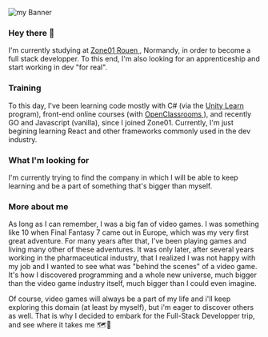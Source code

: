 ![my Banner](https://github.com/0bIivi0n/0bIivi0n/assets/55022186/41b52f66-760b-48cf-9962-4e84c57829f6)


### Hey there 👋
I'm currently studying at <a href="https://zone01normandie.org/">Zone01 Rouen </a>, Normandy, in order to become a full stack developper.
To this end, I'm also looking for an apprenticeship and start working in dev "for real". 

### Training
To this day, I've been learning code mostly with C# (via the <a href="https://learn.unity.com/">Unity Learn </a> program), front-end online courses (with <a href="https://openclassrooms.com/">OpenClassrooms </a>), 
and recently GO and Javascript (vanilla), since I joined Zone01. Currently, I'm just begining learning React and other frameworks 
commonly used in the dev industry. 

### What I'm looking for
I'm currently trying to find the company in which I will be able to keep learning and be a part of something that's bigger than myself.

### More about me
As long as I can remember, I was a big fan of video games. I was something like 10 when Final Fantasy 7 came out in Europe, which was my very first great adventure.
For many years after that, I've been playing games and living many other of these adventures. It was only later, after several years working in the pharmaceutical industry,
that I realized I was not happy with my job and I wanted to see what was "behind the scenes" of a video game. It's how I discovered programming and a whole new universe,
much bigger than the video game industry itself, much bigger than I could even imagine. 

Of course, video games will always be a part of my life and i'll keep exploring this domain (at least by myself), but i'm eager to discover others as well.
That is why I decided to embark for the Full-Stack Developper trip, and see where it takes me 🗺️🧭

<!--
**0bIivi0n/0bIivi0n** is a ✨ _special_ ✨ repository because its `README.md` (this file) appears on your GitHub profile.

Here are some ideas to get you started:

- 🔭 I’m currently working on ...
- 🌱 I’m currently learning ...
- 👯 I’m looking to collaborate on ...
- 🤔 I’m looking for help with ...
- 💬 Ask me about ...
- 📫 How to reach me: ...
- 😄 Pronouns: ...
- ⚡ Fun fact: ...
-->
